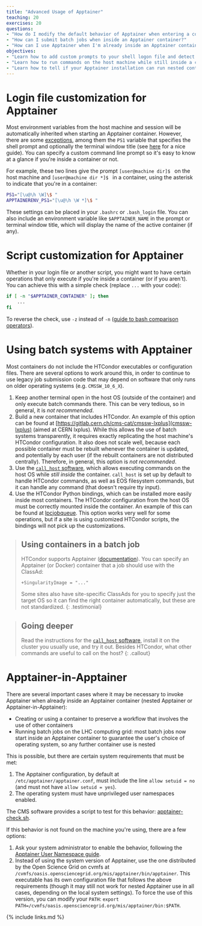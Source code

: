```yaml
---
title: "Advanced Usage of Apptainer"
teaching: 20
exercises: 20
questions:
- "How do I modify the default behavior of Apptainer when entering a container?"
- "How can I submit batch jobs when inside an Apptainer container?"
- "How can I use Apptainer when I'm already inside an Apptainer container?"
objectives:
- "Learn how to add custom prompts to your shell logon file and detect if you're inside a container."
- "Learn how to run commands on the host machine while still inside a container."
- "Learn how to tell if your Apptainer installation can run nested containers (Apptainer-in-Apptainer)."
---
```


# Login file customization for Apptainer

Most environment variables from the host machine and session will be automatically inherited when starting an Apptainer container.
However, there are some [exceptions](https://apptainer.org/docs/user/latest/environment_and_metadata.html#environment-from-the-host),
among them the `PS1` variable that specifies the shell prompt and optionally the terminal window title (see [here](https://wiki.archlinux.org/title/Bash/Prompt_customization) for a nice guide).
You can specify a custom command line prompt so it's easy to know at a glance if you're inside a container or not.

For example, these two lines give the prompt `[user@machine dir]$ ` on the host machine and `[user@machine dir *]$ ` in a container,
using the asterisk to indicate that you're in a container:

~~~bash
PS1="[\u@\h \W]\$ "
APPTAINERENV_PS1="[\u@\h \W *]\$ "
~~~

These settings can be placed in your `.bashrc` or `.bash_login` file.
You can also include an environment variable like `$APPTAINER_NAME` in the prompt or terminal window title,
which will display the name of the active container (if any).

# Script customization for Apptainer

Whether in your login file or another script, you might want to have certain operations that only execute if you're inside a container (or if you aren't).
You can achieve this with a simple check (replace `...` with your code):

~~~bash
if [ -n "$APPTAINER_CONTAINER" ]; then
    ...
fi
~~~

To reverse the check, use `-z` instead of `-n` ([guide to bash comparison operators](https://tldp.org/LDP/abs/html/comparison-ops.html)).

# Using batch systems with Apptainer

Most containers do not include the HTCondor executables or configuration files.
There are several options to work around this, in order to continue to use legacy job submission code that may depend on software that only runs on older operating systems (e.g. `CMSSW_10_6_X`).

1. Keep another terminal open in the host OS (outside of the container) and only execute batch commands there. This can be very tedious, so in general, it is *not recommended*.
1. Build a new container that includes HTCondor. An example of this option can be found at [https://gitlab.cern.ch/cms-cat/cmssw-lxplus](cmssw-lxplus) (aimed at CERN lxplus). While this allows the use of batch systems transparently, it requires exactly replicating the host machine's HTCondor configuration. It also does not scale well, because each possible container must be rebuilt whenever the container is updated, and potentially by each user (if the rebuilt containers are not distributed centrally). Therefore, in general, this option is *not recommended*.
1. Use the [`call_host` software](https://github.com/FNALLPC/lpc-scripts?tab=readme-ov-file#call_hostsh), which allows executing commands on the host OS while *still inside* the container. `call_host` is set up by default to handle HTCondor commands, as well as EOS filesystem commands, but it can handle any command (that doesn't require tty input).
1. Use the HTCondor Python bindings, which can be installed more easily inside most containers. The HTCondor configuration from the host OS must be correctly mounted inside the container. An example of this can be found at [lpcjobqueue](https://github.com/CoffeaTeam/lpcjobqueue). This option works very well for some operations, but if a site is using customized HTCondor scripts, the bindings will not pick up the customizations.

> ## Using containers in a batch job
> 
> HTCondor supports Apptainer ([documentation](https://htcondor.readthedocs.io/en/lts/admin-manual/singularity-support.html)). You can specify an Apptainer (or Docker) container that a job should use with the ClassAd:
> ~~~
> +SingularityImage = "..."
> ~~~
> Some sites also have site-specific ClassAds for you to specify just the target OS so it can find the right container automatically, but these are not standardized.
{: .testimonial}

> ## Going deeper
> 
> Read the instructions for the [`call_host` software](https://github.com/FNALLPC/lpc-scripts?tab=readme-ov-file#call_hostsh), install it on the cluster you usually use, and try it out. Besides HTCondor, what other commands are useful to call on the host?
{: .callout}

# Apptainer-in-Apptainer

There are several important cases where it may be necessary to invoke Apptainer when already inside an Apptainer container (nested Apptainer or Apptainer-in-Apptainer):
* Creating or using a container to preserve a workflow that involves the use of other containers
* Running batch jobs on the LHC computing grid: most batch jobs now start inside an Apptainer container to guarantee the user's choice of operating system, so any further container use is nested

This is possible, but there are certain system requirements that must be met:
1. The Apptainer configuration, by default at `/etc/apptainer/apptainer.conf`, must include the line `allow setuid = no` (and must not have `allow setuid = yes`).
1. The operating system must have unprivileged user namespaces enabled.

The CMS software provides a script to test for this behavior: [apptainer-check.sh](https://github.com/cms-sw/cmssw/blob/master/Utilities/ReleaseScripts/scripts/apptainer-check.sh).

If this behavior is not found on the machine you're using, there are a few options:
1. Ask your system administrator to enable the behavior, following the [Apptainer User Namespace guide](https://apptainer.org/docs/admin/latest/user_namespace.html).
1. Instead of using the system version of Apptainer, use the one distributed by the Open Science Grid on cvmfs at `/cvmfs/oasis.opensciencegrid.org/mis/apptainer/bin/apptainer`. This executable has its own configuration file that follows the above requirements (though it may still not work for nested Apptainer use in all cases, depending on the local system settings). To force the use of this version, you can modify your `PATH`: `export PATH=/cvmfs/oasis.opensciencegrid.org/mis/apptainer/bin:$PATH`.

{% include links.md %}
